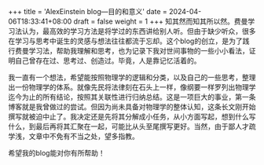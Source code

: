 +++
title = 'AlexEinstein blog—目的和意义'
date = 2024-04-06T18:33:41+08:00
draft = false
weight = 1
+++
知其然而知其所以然。费曼学习法认为，最高效的学习方法是将学过的东西讲给别人听。但由于缺少听众，很多在学习与思考中诞生的灵感与想法往往都流于忘却。这个blog的创立，是为了践行费曼学习法，帮助我理解和思考，也为记录下我对世间事物的一些小小看法，证明自己曾存在过、思考过、创造过。毕竟，人是靠记忆活着的。

我一直有一个想法，希望能按照物理学的逻辑和分类，以及自己的一些思考，整理出一份物理学的体系。就像先民将法律刻在石头上一样，像纲要一样罗列出物理学迄今为止的所有结论，按照其关联性进行归纳总结。这是一项巨大的事业，第一条博客就是我曾做过的尝试。但因为尚未具备对物理学的整体认知，这条长文刚开始撰写就被迫中止了。我决定还是先将其分解成小任务，从小方面写起，想到什么写什么，到最后再将其汇聚在一起，可能比从头至尾撰写更好。当然，由于鄙人才疏学浅，文章中不免有不当之处，望多指教。

希望我的blog能对你有所帮助！